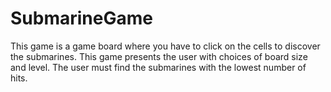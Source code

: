 # SubmarineGame

This game is a game board where you have to click on the cells to discover the submarines.
This game presents the user with choices of board size and level.
The user must find the submarines with the lowest number of hits.
